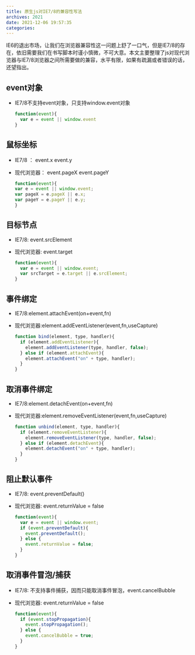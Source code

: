 ```yaml
---
title: 原生js对IE7/8的兼容性写法
archives: 2021
date: 2021-12-06 19:57:35
categories:
---
```


IE6的退出市场，让我们在浏览器兼容性这一问题上舒了一口气，但是IE7/8的存在，依旧需要我们在书写脚本时谨小慎微，不可大意。本文主要整理了js对现代浏览器与IE7/8浏览器之间所需要做的兼容，水平有限，如果有疏漏或者错误的话，还望指出。


## event对象 ##
- IE7/8不支持event对象，只支持window.event对象
  ```js
  function(event){
    var e = event || window.event
  }
  ```

## 鼠标坐标 ##

- IE7/8 ： event.x   event.y

- 现代浏览器： event.pageX  event.pageY
	```js
  function(event){
    var e = event || window.event;
    var pageX = e.pageX || e.x;
    var pageY = e.pageY || e.y;
  }
  ```
## 目标节点 ##

- IE7/8: event.srcElement

- 现代浏览器: event.target
  ```js
  function(event){
    var e = event || window.event;
    var srcTarget = e.target || e.srcElement;
  }
  ```
## 事件绑定 ##

- IE7/8:element.attachEvent(on+event,fn)

- 现代浏览器:element.addEventListener(event,fn,useCapture)
  ```js
  function bind(element, type, handler){
    if (element.addEventListener){
      element.addEventListener(type, handler, false);
    } else if (element.attachEvent){
      element.attachEvent("on" + type, handler);
    }
  }
  ```
## 取消事件绑定 ##

- IE7/8:element.detachEvent(on+event,fn)

- 现代浏览器:element.removeEventListener(event,fn,useCapture)
  ```js
  function unbind(element, type, handler){
    if (element.removeEventListener){
      element.removeEventListener(type, handler, false);
    } else if (element.detachEvent){
      element.detachEvent("on" + type, handler);
    }
  }
  ```

## 阻止默认事件 ##

- IE7/8: event.preventDefault()

- 现代浏览器: event.returnValue = false
  ```js
  function(event){
    var e = event || window.event;
    if (event.preventDefault){
      event.preventDefault();
    } else {
      event.returnValue = false;
    }
  }
  ```

## 取消事件冒泡/捕获 ##

- IE7/8: 不支持事件捕获，因而只能取消事件冒泡，event.cancelBubble 

- 现代浏览器: event.returnValue = false
  ```js
  function(event){
    if (event.stopPropagation){
      event.stopPropagation();
    } else {
      event.cancelBubble = true;
    }
  }
  ```